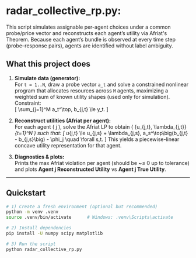 # radar_collective_rp.py: 

This script simulates assignable per-agent choices under a common probe/price vector and reconstructs each agent’s utility via Afriat's Theorem. 
Because each agent’s bundle is observed at every time step (probe–response pairs), agents are identified without label ambiguity. 

## What this project does

1. **Simulate data (generator):**  
   For `t = 1..N`, draw a probe vector `a_t` and solve a constrained nonlinear program that allocates resources across `M` agents, maximizing a weighted sum of known utility shapes (used only for simulation).
    Constraint:  
   \[
   \sum_{j=1}^M a_t^\top\, b_{j,t} \le y_t.
   \]

3. **Reconstruct utilities (Afriat per agent):**  
   For each agent \( j \), solve the Afriat LP to obtain \( \{u_{j,t}, \lambda_{j,t}\}_{t=1}^N \) such that:
   \[
   u_{j,t} \le u_{j,s} + \lambda_{j,s}\, a_s^\top\big(b_{j,t} - b_{j,s}\big) - \phi_j \quad \forall s,t.
   \]
   This yields a piecewise-linear concave utility representation for that agent.

4. **Diagnostics & plots:**  
   Prints the max Afriat violation per agent (should be ~≤ 0 up to tolerance) and plots **Agent j Reconstructed Utility** vs **Agent j True Utility**.

---

## Quickstart

```bash
# 1) Create a fresh environment (optional but recommended)
python -m venv .venv
source .venv/bin/activate      # Windows: .venv\Scripts\activate

# 2) Install dependencies
pip install -U numpy scipy matplotlib

# 3) Run the script
python radar_collective_rp.py
